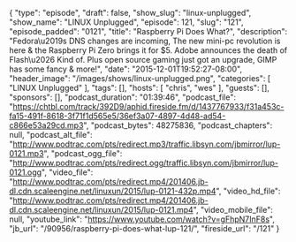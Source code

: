 {
  "type": "episode",
  "draft": false,
  "show_slug": "linux-unplugged",
  "show_name": "LINUX Unplugged",
  "episode": 121,
  "slug": "121",
  "episode_padded": "0121",
  "title": "Raspberry Pi Does What?",
  "description": "Fedora\u2019s DNS changes are incoming, The new mini-pc revolution is here & the Raspberry Pi Zero brings it for $5. Adobe announces the death of Flash\u2026 Kind of. Plus open source gaming just got an upgrade, GIMP has some fancy & more!",
  "date": "2015-12-01T19:52:27-08:00",
  "header_image": "/images/shows/linux-unplugged.png",
  "categories": [
    "LINUX Unplugged"
  ],
  "tags": [],
  "hosts": [
    "chris",
    "wes"
  ],
  "guests": [],
  "sponsors": [],
  "podcast_duration": "01:39:46",
  "podcast_file": "https://chtbl.com/track/392D9/aphid.fireside.fm/d/1437767933/f31a453c-fa15-491f-8618-3f71f1d565e5/36ef3a07-4897-4d48-ad54-c866e53a29cd.mp3",
  "podcast_bytes": 48275836,
  "podcast_chapters": null,
  "podcast_alt_file": "http://www.podtrac.com/pts/redirect.mp3/traffic.libsyn.com/jbmirror/lup-0121.mp3",
  "podcast_ogg_file": "http://www.podtrac.com/pts/redirect.ogg/traffic.libsyn.com/jbmirror/lup-0121.ogg",
  "video_file": "http://www.podtrac.com/pts/redirect.mp4/201406.jb-dl.cdn.scaleengine.net/linuxun/2015/lup-0121-432p.mp4",
  "video_hd_file": "http://www.podtrac.com/pts/redirect.mp4/201406.jb-dl.cdn.scaleengine.net/linuxun/2015/lup-0121.mp4",
  "video_mobile_file": null,
  "youtube_link": "https://www.youtube.com/watch?v=gFhpN7InF8s",
  "jb_url": "/90956/raspberry-pi-does-what-lup-121/",
  "fireside_url": "/121"
}

